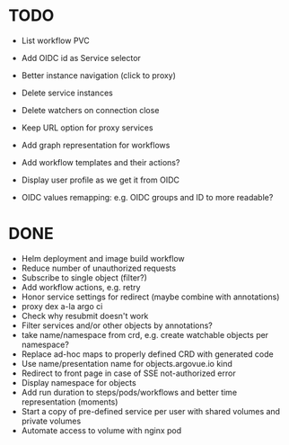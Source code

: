 # TODO

* List workflow PVC
* Add OIDC id as Service selector
* Better instance navigation (click to proxy)
* Delete service instances
* Delete watchers on connection close

* Keep URL option for proxy services
* Add graph representation for workflows
* Add workflow templates and their actions?
* Display user profile as we get it from OIDC
* OIDC values remapping: e.g. OIDC groups and ID to more readable?

# DONE

* Helm deployment and image build workflow
* Reduce number of unauthorized requests
* Subscribe to single object (filter?)
* Add workflow actions, e.g. retry
* Honor service settings for redirect (maybe combine with annotations)
* proxy dex a-la argo ci
* Check why resubmit doesn't work
* Filter services and/or other objects by annotations?
* take name/namespace from crd, e.g. create watchable objects per namespace?
* Replace ad-hoc maps to properly defined CRD with generated code
* Use name/presentation name for objects.argovue.io kind
* Redirect to front page in case of SSE not-authorized error
* Display namespace for objects
* Add run duration to steps/pods/workflows and better time representation (moments)
* Start a copy of pre-defined service per user with shared volumes and private volumes
* Automate access to volume with nginx pod
